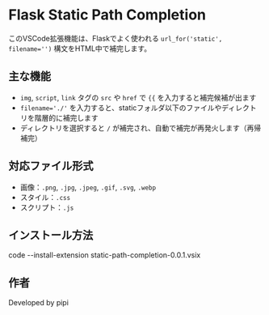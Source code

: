 # Flask Static Path Completion

このVSCode拡張機能は、Flaskでよく使われる `url_for('static', filename='')` 構文をHTML中で補完します。

## 主な機能

- `img`, `script`, `link` タグの `src` や `href` で `{{` を入力すると補完候補が出ます
- `filename='./'` を入力すると、staticフォルダ以下のファイルやディレクトリを階層的に補完します
- ディレクトリを選択すると `/` が補完され、自動で補完が再発火します（再帰補完）

## 対応ファイル形式

- 画像：`.png`, `.jpg`, `.jpeg`, `.gif`, `.svg`, `.webp`
- スタイル：`.css`
- スクリプト：`.js`

## インストール方法
code --install-extension static-path-completion-0.0.1.vsix

## 作者

Developed by pipi

